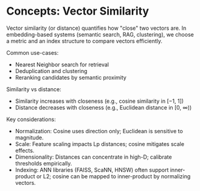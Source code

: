 # Concepts: Vector Similarity

Vector similarity (or distance) quantifies how "close" two vectors are. In embedding-based systems (semantic search, RAG, clustering), we choose a metric and an index structure to compare vectors efficiently.

Common use-cases:
- Nearest Neighbor search for retrieval
- Deduplication and clustering
- Reranking candidates by semantic proximity

Similarity vs distance:
- Similarity increases with closeness (e.g., cosine similarity in [−1, 1])
- Distance decreases with closeness (e.g., Euclidean distance in [0, ∞))

Key considerations:
- Normalization: Cosine uses direction only; Euclidean is sensitive to magnitude.
- Scale: Feature scaling impacts Lp distances; cosine mitigates scale effects.
- Dimensionality: Distances can concentrate in high-D; calibrate thresholds empirically.
- Indexing: ANN libraries (FAISS, ScaNN, HNSW) often support inner-product or L2; cosine can be mapped to inner-product by normalizing vectors.
